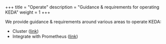 +++
title = "Operate"
description = "Guidance & requirements for operating KEDA"
weight = 1
+++

We provide guidance & requirements around various areas to operate KEDA:

- Cluster ([link](./cluster))
- Integrate with Prometheus ([link](./prometheus))